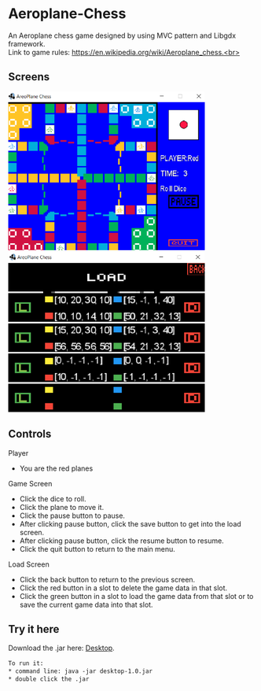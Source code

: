 # Aeroplane-Chess
An Aeroplane chess game designed by using MVC pattern and Libgdx framework.<br>
Link to game rules: https://en.wikipedia.org/wiki/Aeroplane_chess.<br>

## Screens
<img src = "images/GameScreen.png" width = 400>
<img src = "images/LoadScreen.png" width = 400>

## Controls
Player
* You are the red planes

Game Screen
* Click the dice to roll.
* Click the plane to move it.
* Click the pause button to pause.
* After clicking pause button, click the save button to get into the load screen.
* After clicking pause button, click the resume button to resume.
* Click the quit button to return to the main menu.

Load Screen
* Click the back button to return to the previous screen.
* Click the red button in a slot to delete the game data in that slot.
* Click the green button in a slot to load the game data from that slot or to save the current game data into that slot.


## Try it here 
Download the .jar here: [Desktop](out/artifacts/AreoPlane_jar/desktop-1.0.jar).<br>
```
To run it:
* command line: java -jar desktop-1.0.jar
* double click the .jar
```
